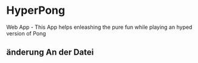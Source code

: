 # HyperPong
Web App - This App helps enleashing the pure fun while playing an hyped version of Pong

## änderung An der Datei
